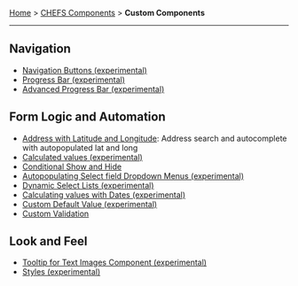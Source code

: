[Home](.) > [CHEFS Components](CHEFS-Components) > **Custom Components** 
***

## Navigation  
- [Navigation Buttons (experimental)](Navigation-Buttons)  
- [Progress Bar (experimental)](Progress-Bar)  
- [Advanced Progress Bar (experimental)](Advanced-Progress-Bar)  

## Form Logic and Automation
- [Address with Latitude and Longitude](Address-with-Lat-Long): Address search and autocomplete with autopopulated lat and long 
- [Calculated values (experimental)](Calculated-Values)  
- [Conditional Show and Hide](Conditional-forms-fields)  
- [Autopopulating Select field Dropdown Menus (experimental)](Autopopulating-Dropdown-Menus)
- [Dynamic Select Lists (experimental)](Dynamic-Select-Lists)  
- [Calculating values with Dates (experimental)](Calculating-values-with-Dates)  
- [Custom Default Value (experimental)](Custom-Default-Value)
- [Custom Validation](Custom-Validation)  

## Look and Feel
- [Tooltip for Text Images Component (experimental)](Tooltip-for-Text-Images-Component)  
- [Styles (experimental)](Styles)  
 
 


